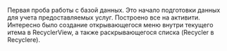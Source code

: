 Первая проба работы с базой данных. Это начало подготовки данных для учета предоставляемых услуг. Построено все на активити. 
Интересно было создание открывающегося меню внутри текущего итема в RecyclerView, а также раскрывающегося списка (Recycler в Recyclerе).
